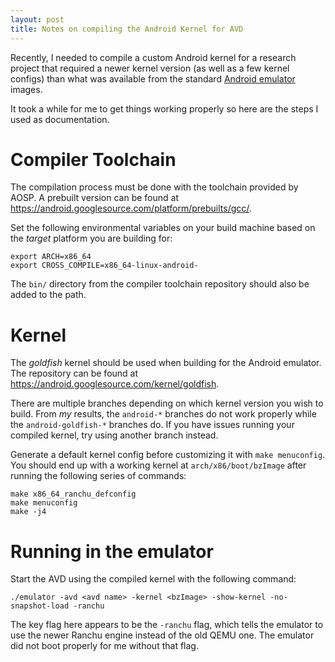 ```yaml
---
layout: post
title: Notes on compiling the Android Kernel for AVD
---
```


Recently, I needed to compile a custom Android kernel for a research project
that required a newer kernel version (as well as a few kernel configs) than
what was available from the standard [Android emulator][avd] images.

It took a while for me to get things working properly so here are the steps I
used as documentation.

# Compiler Toolchain

The compilation process must be done with the toolchain provided by AOSP. A
prebuilt version can be found at
https://android.googlesource.com/platform/prebuilts/gcc/.

Set the following environmental variables on your build machine based on the
_target_ platform you are building for:

```shell
export ARCH=x86_64
export CROSS_COMPILE=x86_64-linux-android-
```

The `bin/` directory from the compiler toolchain repository should also be
added to the path.

# Kernel

The _goldfish_ kernel should be used when building for the Android emulator.
The repository can be found at https://android.googlesource.com/kernel/goldfish.

There are multiple branches depending on which kernel version you wish to
build. From _my_ results, the `android-*` branches do not work properly while
the `android-goldfish-*` branches do. If you have issues running your compiled
kernel, try using another branch instead.

Generate a default kernel config before customizing it with `make menuconfig`.
You should end up with a working kernel at `arch/x86/boot/bzImage` after
running the following series of commands:

```shell
make x86_64_ranchu_defconfig
make menuconfig
make -j4
```

# Running in the emulator

Start the AVD using the compiled kernel with the following command:

```shell
./emulator -avd <avd name> -kernel <bzImage> -show-kernel -no-snapshot-load -ranchu
```

The key flag here appears to be the `-ranchu` flag, which tells the emulator to
use the newer Ranchu engine instead of the old QEMU one. The emulator did not
boot properly for me without that flag.

[avd]: https://developer.android.com/studio/run/emulator.html
